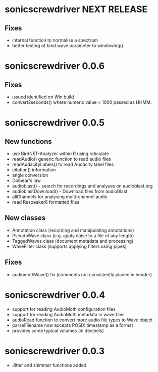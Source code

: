 # sonicscrewdriver NEXT RELEASE

## Fixes
- internal function to normalise a spectrum
- better testing of bind.wave parameter to windowing().

# sonicscrewdriver 0.0.6

## Fixes
- issued identified on Win build
- convert2seconds() where numeric value < 1000 passed as HHMM.


# sonicscrewdriver 0.0.5

## New functions
- use BirdNET-Analyzer within R using reticulate
- readAudio() generic function to read audio files
- readAudacityLabels() to read Audacity label files
- citation() information
- angle conversion
- Dolbear's law
- audioblast() - search for recordings and analyses on audioblast.org
- audioblastDownload() - Download files from audioBlast
- allChannels for analysing multi-channel audio
- read Respeaker6 formatted files

## New classes
- Annotation class (recording and manipulating annotations)
- PseudoWave class (e.g. apply noise to a file of any length)
- TaggedWaves class (document metadata and processing)
- WaveFilter class (supports applying filters using pipes)

## Fixes
- audiomothWave() fix (comments not consistently placed in header)


# sonicscrewdriver 0.0.4

- support for reading AudioMoth configuration files
- support for reading AudioMoth metadata in wave files
- audioRead function to convert more audio file types to Wave object
- parseFilename now accepts POSIX timestamp as a format
- provides some typical volumes (in decibels)

# sonicscrewdriver 0.0.3

- Jitter and shimmer functions added.
